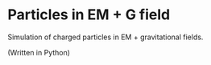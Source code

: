 # Particles in EM + G field
Simulation of charged particles in EM + gravitational fields.

(Written in Python)
